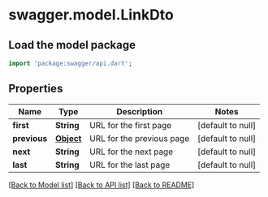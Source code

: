 # swagger.model.LinkDto

## Load the model package
```dart
import 'package:swagger/api.dart';
```

## Properties
Name | Type | Description | Notes
------------ | ------------- | ------------- | -------------
**first** | **String** | URL for the first page | [default to null]
**previous** | [**Object**](Object.md) | URL for the previous page | [default to null]
**next** | **String** | URL for the next page | [default to null]
**last** | **String** | URL for the last page | [default to null]

[[Back to Model list]](../README.md#documentation-for-models) [[Back to API list]](../README.md#documentation-for-api-endpoints) [[Back to README]](../README.md)

